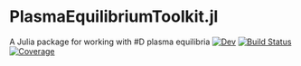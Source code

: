 # PlasmaEquilibriumToolkit.jl

A Julia package for working with #D plasma equilibria
[![Dev](https://img.shields.io/badge/docs-dev-blue.svg)](https://wistell.gitlab.io/PlasmaEquilibriumToolkit.jl/dev)
[![Build Status](https://gitlab.com/wistell/PlasmaEquilibriumToolkit.jl/badges/master/pipeline.svg)](https://gitlab.com/wistell/PlasmaEquilibriumToolkit.jl/pipelines)
[![Coverage](https://gitlab.com/wistell/PlasmaEquilibriumToolkit.jl/badges/master/coverage.svg)](https://gitlab.com/wistell/PlasmaEquilibriumToolkit.jl/commits/master)

